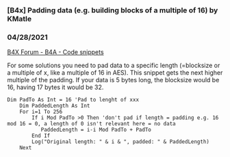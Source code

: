### [B4x] Padding data (e.g. building blocks of a multiple of 16) by KMatle
### 04/28/2021
[B4X Forum - B4A - Code snippets](https://www.b4x.com/android/forum/threads/130230/)

For some solutions you need to pad data to a specific length (=blocksize or a multiple of x, like a multiple of 16 in AES). This snippet gets the next higher multiple of the padding. If your data is 5 bytes long, the blocksize would be 16, having 17 bytes it would be 32.  
  

```B4X
Dim PadTo As Int = 16 'Pad to lenght of xxx  
    Dim PaddedLength As Int  
    For i=1 To 256  
        If i Mod PadTo >0 Then 'don't pad if length = padding e.g. 16 mod 16 = 0, a length of 0 isn't relevant here = no data  
           PaddedLength = i-i Mod PadTo + PadTo  
        End If  
        Log("Original length: " & i & ", padded: " & PaddedLength)  
    Next
```